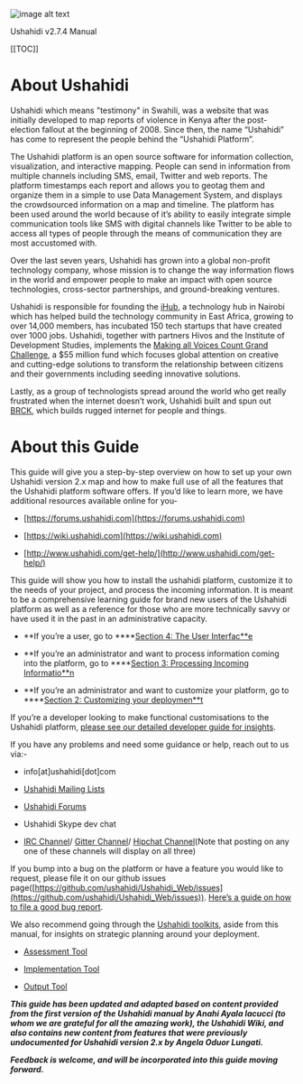 ![image alt text](image_0.png)

Ushahidi v2.7.4 Manual

[[TOC]]

# About Ushahidi

Ushahidi which means "testimony" in Swahili, was a website that was initially developed to map reports of violence in Kenya after the post-election fallout at the beginning of 2008. Since then, the name “Ushahidi” has come to represent the people behind the “Ushahidi Platform”.

The Ushahidi platform is an open source software for information collection, visualization, and interactive mapping. People can send in information from multiple channels including SMS, email, Twitter and web reports. The platform timestamps each report and allows you to geotag them and organize them in a simple to use Data Management System, and displays the crowdsourced information on a map and timeline. The platform has been used around the world because of it’s ability to easily integrate simple communication tools like SMS with digital channels like Twitter to be able to access all types of people through the means of communication they are most accustomed with.

Over the last seven years,  Ushahidi has grown into a global non-profit technology company, whose mission is to change the way information flows in the world and empower people to make an impact with open source technologies, cross-sector partnerships, and ground-breaking ventures.

Ushahidi is responsible for founding the [iHub](http://ihub.co.ke), a technology hub in Nairobi which has helped build the technology community in East Africa, growing to over 14,000 members, has incubated 150 tech startups that have created over 1000 jobs. Ushahidi, together with partners Hivos and the Institute of Development Studies, implements the [Making all Voices Count Grand Challenge](http://makingallvoicescount.com/), a $55 million fund which focuses global attention on creative and cutting-edge solutions to transform the relationship between citizens and their governments including seeding innovative solutions.

Lastly, as a group of technologists spread around the world who get really frustrated when the internet doesn’t work, Ushahidi built and spun out [BRCK](https://brck.com), which builds rugged internet for people and things.

# About this Guide

This guide will give you a step-by-step overview on how to set up your own Ushahidi version 2.x map and how to make full use of all the features that the Ushahidi platform software offers. If you’d like to learn more, we have additional resources available online for you-

* [https://forums.ushahidi.com](https://forums.ushahidi.com)

* [https://wiki.ushahidi.com](https://wiki.ushahidi.com)

* [http://www.ushahidi.com/get-help/](http://www.ushahidi.com/get-help/)

This guide will show you how to install the ushahidi platform, customize it to the needs of your project, and process the incoming information. It is meant to be a comprehensive learning guide for brand new users of the Ushahidi platform as well as a reference for those who are more technically savvy or have used it in the past in an administrative capacity.

* **If you’re a user, go to ****[Section 4: The User Interfac**e](#heading=h.4vxhy7xlldns)

* **If you’re an administrator and want to process information coming into the platform, go to ****[Section 3: Processing Incoming Informatio**n](#heading=h.pmihqnhbe5fn)

* **If you’re an administrator and want to customize your platform, go to ****[Section 2: Customizing your deploymen**t](#heading=h.rd4rpl44wkqw)

If you’re a developer looking to make functional customisations to the Ushahidi platform, [please see our detailed developer guide for insights](https://wiki.ushahidi.com/display/WIKI/Ushahidi+v2.X+Developer+Guide).

If you have any problems and need some guidance or help, reach out to us via:-

* info[at]ushahidi[dot]com

* [Ushahidi Mailing Lists](http://list.ushahidi.com/)

* [Ushahidi Forums](https://wiki.ushahidi.com/display/WIKI/Report+a+bug)

* Ushahidi Skype dev chat

* [IRC Channel](http://irc.lc/freenode/ushahidi)/ [Gitter Channel](https://gitter.im/ushahidi/Community)/ [Hipchat Channel](https://www.hipchat.com/g9I7z8M9a)(Note that posting on any one of these channels will display on all three)

If you bump into a bug on the platform or have a feature you would like to request, please file it on our github issues page([https://github.com/ushahidi/Ushahidi_Web/issues](https://github.com/ushahidi/Ushahidi_Web/issues)). [Here’s a guide on how to file a good bug report](https://wiki.ushahidi.com/display/WIKI/Report+a+bug). 

We also recommend going through the [Ushahidi toolkits](https://wiki.ushahidi.com/display/WIKI/Ushahidi+Toolkits), aside from this manual, for insights on strategic planning around your deployment.

* [Assessment Tool](http://www.slideshare.net/Ushahidi/ush-kenya-assessmenttool101launchfinal11)

* [Implementation Tool](http://www.slideshare.net/Ushahidi/ushahidi-deployment-implementation-toolbox)

* [Output Tool](http://www.slideshare.net/Ushahidi/ushahidi-deployment-output-toolbox)

**_This guide has been updated and adapted based on content provided from the first version of the Ushahidi manual by Anahi Ayala Iacucci (to whom we are grateful for all the amazing work), the Ushahidi Wiki, and also contains new content from features that were previously undocumented for Ushahidi version 2.x by Angela Oduor Lungati._**

**_Feedback is welcome, and will be incorporated into this guide moving forward._**